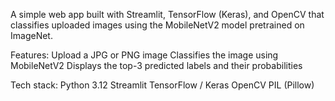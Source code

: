 A simple web app built with Streamlit, TensorFlow (Keras), and OpenCV that classifies uploaded images using the MobileNetV2 model pretrained on ImageNet.

Features:
Upload a JPG or PNG image
Classifies the image using MobileNetV2
Displays the top-3 predicted labels and their probabilities


Tech stack:
Python 3.12
Streamlit
TensorFlow / Keras
OpenCV
PIL (Pillow)
